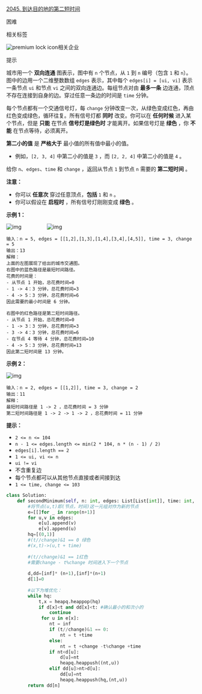 [2045. 到达目的地的第二短时间](https://leetcode.cn/problems/second-minimum-time-to-reach-destination/)

困难



相关标签

![premium lock icon](https://static.leetcode.cn/cn-frontendx-assets/production/_next/static/images/lock-a6627e2c7fa0ce8bc117c109fb4e567d.svg)相关企业



提示



城市用一个 **双向连通** 图表示，图中有 `n` 个节点，从 `1` 到 `n` 编号（包含 `1` 和 `n`）。图中的边用一个二维整数数组 `edges` 表示，其中每个 `edges[i] = [ui, vi]` 表示一条节点 `ui` 和节点 `vi` 之间的双向连通边。每组节点对由 **最多一条** 边连通，顶点不存在连接到自身的边。穿过任意一条边的时间是 `time` 分钟。

每个节点都有一个交通信号灯，每 `change` 分钟改变一次，从绿色变成红色，再由红色变成绿色，循环往复。所有信号灯都 **同时** 改变。你可以在 **任何时候** 进入某个节点，但是 **只能** 在节点 **信号灯是绿色时** 才能离开。如果信号灯是 **绿色** ，你 **不能** 在节点等待，必须离开。

**第二小的值** 是 **严格大于** 最小值的所有值中最小的值。

- 例如，`[2, 3, 4]` 中第二小的值是 `3` ，而 `[2, 2, 4]` 中第二小的值是 `4` 。

给你 `n`、`edges`、`time` 和 `change` ，返回从节点 `1` 到节点 `n` 需要的 **第二短时间** 。

**注意：**

- 你可以 **任意次** 穿过任意顶点，**包括** `1` 和 `n` 。
- 你可以假设在 **启程时** ，所有信号灯刚刚变成 **绿色** 。

 

**示例 1：**

![img](https://assets.leetcode.com/uploads/2021/09/29/e1.png)       ![img](https://assets.leetcode.com/uploads/2021/09/29/e2.png)

```
输入：n = 5, edges = [[1,2],[1,3],[1,4],[3,4],[4,5]], time = 3, change = 5
输出：13
解释：
上面的左图展现了给出的城市交通图。
右图中的蓝色路径是最短时间路径。
花费的时间是：
- 从节点 1 开始，总花费时间=0
- 1 -> 4：3 分钟，总花费时间=3
- 4 -> 5：3 分钟，总花费时间=6
因此需要的最小时间是 6 分钟。

右图中的红色路径是第二短时间路径。
- 从节点 1 开始，总花费时间=0
- 1 -> 3：3 分钟，总花费时间=3
- 3 -> 4：3 分钟，总花费时间=6
- 在节点 4 等待 4 分钟，总花费时间=10
- 4 -> 5：3 分钟，总花费时间=13
因此第二短时间是 13 分钟。      
```

**示例 2：**

![img](https://assets.leetcode.com/uploads/2021/09/29/eg2.png)

```
输入：n = 2, edges = [[1,2]], time = 3, change = 2
输出：11
解释：
最短时间路径是 1 -> 2 ，总花费时间 = 3 分钟
第二短时间路径是 1 -> 2 -> 1 -> 2 ，总花费时间 = 11 分钟
```

 

**提示：**

- `2 <= n <= 104`
- `n - 1 <= edges.length <= min(2 * 104, n * (n - 1) / 2)`
- `edges[i].length == 2`
- `1 <= ui, vi <= n`
- `ui != vi`
- 不含重复边
- 每个节点都可以从其他节点直接或者间接到达
- `1 <= time, change <= 103`



```python
class Solution:
    def secondMinimum(self, n: int, edges: List[List[int]], time: int, change: int) -> int:
        #将节点(u,t)即(节点，时间)这一元组对作为新的节点
        e=[[]for _ in range(n+1)]
        for u,v in edges:
            e[u].append(v)
            e[v].append(u)
      	hq=[(0,1)]
        #(t//change)&1 == 0 绿色
        #(x,t)->(u,t + time)
        
        #(t//change)&1 == 1红色
        #需要change - t%change 时间进入下一个节点
        
        d,dd=[inf]* (n+1),[inf]*(n+1)
        d[1]=0
        
        #以下为堆优化：
        while hq:
            t,x = heapq.heappop(hq)
            if d[x]<t and dd[x]<t: #确认最小的和次小的
                continue
             for u in e[x]:
                nt = inf
          		if (t//change)&1 == 0:
                    nt = t +time
                else:
                    nt = t +change -t%change +time
            	if nt<d[u]:
                    d[u]=nt
                    heapq.heappush((nt,u))
                elif dd[u]>nt>d[u]:
                    dd[u]=nt
                    heapq.heappush(hq,(nt,u))
     	return dd[n]
```


